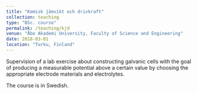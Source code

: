 ```yaml
---
title: "Kemisk jämvikt och drivkraft"
collection: teaching
type: "BSc. course"
permalink: /teaching/kjd
venue: "Åbo Akademi University, Faculty of Science and Engineering"
date: 2018-03-01
location: "Turku, Finland"
---
```


Supervision of a lab exercise about constructing galvanic cells with the goal of producing a measurable potential above a certain value by choosing the appropriate electrode materials and electrolytes.

The course is in Swedish.
